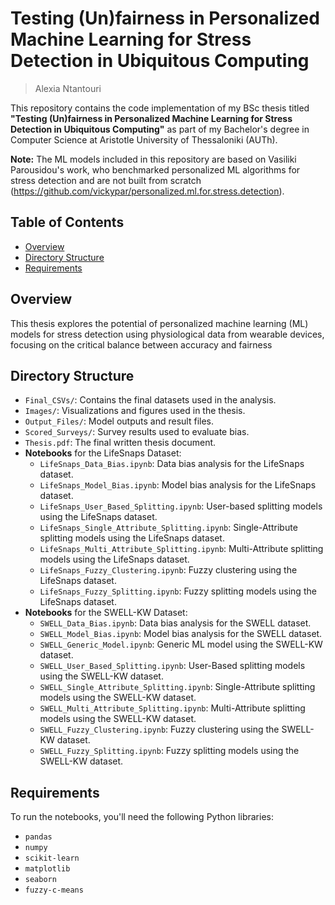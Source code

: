 # Testing (Un)fairness in Personalized Machine Learning for Stress Detection in Ubiquitous Computing
> Alexia Ntantouri

This repository contains the code implementation of my BSc thesis titled **"Testing (Un)fairness in Personalized Machine Learning for Stress Detection in Ubiquitous Computing"** as part of my Bachelor's degree in Computer Science at Aristotle University of Thessaloniki (AUTh).

**Note:** The ML models included in this repository are based on Vasiliki Parousidou's work, who benchmarked personalized ML algorithms for stress detection and are not built from scratch (https://github.com/vickypar/personalized.ml.for.stress.detection).

## Table of Contents
- [Overview](#overview)
- [Directory Structure](#directory-structure)
- [Requirements](#requirements)

## Overview
This thesis explores the potential of personalized machine learning (ML) models for stress detection using physiological data from wearable devices, focusing on the critical balance between accuracy and fairness

## Directory Structure
- `Final_CSVs/`: Contains the final datasets used in the analysis.
- `Images/`: Visualizations and figures used in the thesis.
- `Output_Files/`: Model outputs and result files.
- `Scored_Surveys/`: Survey results used to evaluate bias.
- `Thesis.pdf`: The final written thesis document.
- **Notebooks** for the LifeSnaps Dataset:
  - `LifeSnaps_Data_Bias.ipynb`: Data bias analysis for the LifeSnaps dataset.
  - `LifeSnaps_Model_Bias.ipynb`: Model bias analysis for the LifeSnaps dataset.
  - `LifeSnaps_User_Based_Splitting.ipynb`: User-based splitting models using the LifeSnaps dataset.
  - `LifeSnaps_Single_Attribute_Splitting.ipynb`: Single-Attribute splitting models using the LifeSnaps dataset.
  - `LifeSnaps_Multi_Attribute_Splitting.ipynb`: Multi-Attribute splitting models using the LifeSnaps dataset.
  - `LifeSnaps_Fuzzy_Clustering.ipynb`: Fuzzy clustering using the LifeSnaps dataset.
  - `LifeSnaps_Fuzzy_Splitting.ipynb`: Fuzzy splitting models using the LifeSnaps dataset.
- **Notebooks** for the SWELL-KW Dataset:
  - `SWELL_Data_Bias.ipynb`: Data bias analysis for the SWELL dataset.
  - `SWELL_Model_Bias.ipynb`: Model bias analysis for the SWELL dataset.
  - `SWELL_Generic_Model.ipynb`: Generic ML model using the SWELL-KW dataset.
  - `SWELL_User_Based_Splitting.ipynb`: User-Based splitting models using the SWELL-KW dataset.
  - `SWELL_Single_Attribute_Splitting.ipynb`: Single-Attribute splitting models using the SWELL-KW dataset.
  - `SWELL_Multi_Attribute_Splitting.ipynb`: Multi-Attribute splitting models using the SWELL-KW dataset.
  - `SWELL_Fuzzy_Clustering.ipynb`: Fuzzy clustering using the SWELL-KW dataset.
  - `SWELL_Fuzzy_Splitting.ipynb`: Fuzzy splitting models using the SWELL-KW dataset.

## Requirements
To run the notebooks, you'll need the following Python libraries:
- `pandas`
- `numpy`
- `scikit-learn`
- `matplotlib`
- `seaborn`
- `fuzzy-c-means`

